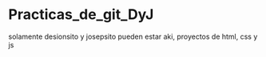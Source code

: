 # Practicas_de_git_DyJ
solamente desionsito y josepsito pueden estar aki, proyectos de html, css y js
